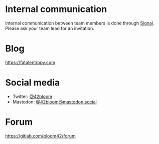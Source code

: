 # Internal communication

Internal communication between team members is done through [Signal](https://signal.org/). Please ask your team lead for an invitation.

# Blog

https://fatalentropy.com

# Social media

* Twitter: [@42bloom](https://twitter.com/@42bloom)
* Mastodon: [@42bloom@mastodon.social](https://mastodon.social/@42bloom)

# Forum

https://gitlab.com/bloom42/forum